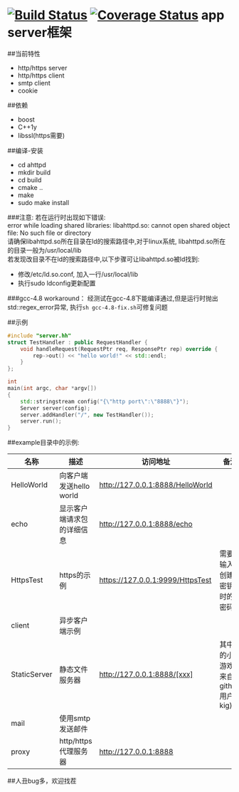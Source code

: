 [![Build Status](https://travis-ci.org/lucklove/ahttpd.svg?branch=master)](https://travis-ci.org/lucklove/ahttpd)
[![Coverage Status](https://coveralls.io/repos/lucklove/ahttpd/badge.svg?branch=master)](https://coveralls.io/r/lucklove/ahttpd?branch=master)
app server框架
===================

##当前特性
- http/https server
- http/https client
- smtp client
- cookie

##依赖
- boost
- C++1y  
- libssl(https需要)  

##编译-安装
- cd ahttpd  
- mkdir build  
- cd build  
- cmake ..  
- make  
- sudo make install

###注意:
若在运行时出现如下错误:  
error while loading shared libraries: libahttpd.so: cannot open shared object file: No such file or directory  
请确保libahttpd.so所在目录在ld的搜索路径中,对于linux系统, libahttpd.so所在的目录一般为/usr/local/lib  
若发现改目录不在ld的搜索路径中,以下步骤可让libahttpd.so被ld找到:  
- 修改/etc/ld.so.conf, 加入一行/usr/local/lib  
- 执行sudo ldconfig更新配置  

###gcc-4.8 workaround：
经测试在gcc-4.8下能编译通过,但是运行时抛出std::regex_error异常, 执行`sh gcc-4.8-fix.sh`可修复问题  

##示例
```c++
#include "server.hh"
struct TestHandler : public RequestHandler {
	void handleRequest(RequestPtr req, ResponsePtr rep) override {
		rep->out() << "hello world!" << std::endl;
	}
};

int
main(int argc, char *argv[])
{
	std::stringstream config("{\"http port\":\"8888\"}");
	Server server(config);
	server.addHandler("/", new TestHandler());
	server.run();
}
```
##example目录中的示例:

|   名称     |         描述                |             访问地址                 |           备注                    |
|------------|-----------------------------|--------------------------------------|-----------------------------------|
| HelloWorld | 向客户端发送hello world	   | http://127.0.0.1:8888/HelloWorld     |		             	      |
|   echo     | 显示客户端请求包的详细信息  | http://127.0.0.1:8888/echo           |	              		      |
| HttpsTest  | https的示例		   | https://127.0.0.1:9999/HttpsTest     |  需要输入创建密钥时的密码         |
|   client   | 异步客户端示例	           |				          |				      |
|StaticServer| 静态文件服务器              | http://127.0.0.1:8888/[xxx]          | 其中的小游戏来自github用户kig)    |
|   mail     | 使用smtp发送邮件		   |					  |				      |
|   proxy    | http/https代理服务器	   | http://127.0.0.1:8888		  | 				      |  

##人丑bug多，欢迎找茬
